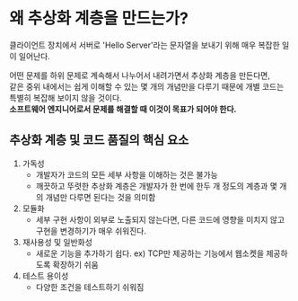# 왜 추상화 계층을 만드는가?

클라이언트 장치에서 서버로 'Hello Server'라는 문자열을 보내기 위해 매우 복잡한 일이 일어난다.  

어떤 문제를 하위 문제로 계속해서 나누어서 내려가면서 추상화 계층을 만든다면,  
같은 중위 내에서는 쉽게 이해할 수 있는 몇 개의 개념만을 다루기 때문에 개별 코드는 특별히 복잡해 보이지 않을 것이다.  
**소프트웨어 엔지니어로서 문제를 해결할 때 이것이 목표가 되어야 한다.**

## 추상화 계층 및 코드 품질의 핵심 요소

1. 가독성
   - 개발자가 코드의 모든 세부 사항을 이해하는 것은 불가능
   - 깨끗하고 뚜렷한 추상화 계층은 개발자가 한 번에 한두 개 정도의 계층과 몇 개의 개념만 다루면 된다는 것을 의미함
2. 모듈화
   - 세부 구현 사항이 외부로 노출되지 않는다면, 다른 코드에 영향을 미치지 않고 구현을 변경하기가 매우 쉬워진다.
3. 재사용성 및 일반화성
   - 새로운 기능을 추가하기 쉽다. ex) TCP만 제공하는 기능에서 웹소켓을 제공하도록 확장하기 쉬움
4. 테스트 용이성
   - 다양한 조건을 테스트하기 쉬워짐
